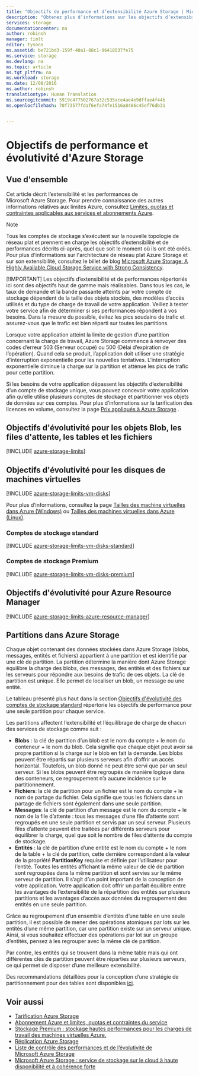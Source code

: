```yaml
---
title: "Objectifs de performance et d’extensibilité Azure Storage | Microsoft Docs"
description: "Obtenez plus d’informations sur les objectifs d’extensibilité et de performances pour Azure Storage, y compris la capacité, le taux de demande et la bande passante entrante et sortante pour les comptes de stockage standard et premium. Découvrez les objectifs de performances des partitions dans chacun des services Azure Storage."
services: storage
documentationcenter: na
author: robinsh
manager: timlt
editor: tysonn
ms.assetid: be721bd3-159f-40a1-88c1-96418537fe75
ms.service: storage
ms.devlang: na
ms.topic: article
ms.tgt_pltfrm: na
ms.workload: storage
ms.date: 12/08/2016
ms.author: robinsh
translationtype: Human Translation
ms.sourcegitcommit: 5919c477502767a32c535ace4ae4e9dffae4f44b
ms.openlocfilehash: 70f73577fdaf6efa74fe1516a8486c45ef76db31


---
```

# <a name="azure-storage-scalability-and-performance-targets"></a>Objectifs de performance et évolutivité d'Azure Storage
## <a name="overview"></a>Vue d'ensemble
Cet article décrit l’extensibilité et les performances de Microsoft Azure Storage. Pour prendre connaissance des autres informations relatives aux limites Azure, consultez [Limites, quotas et contraintes applicables aux services et abonnements Azure](../azure-subscription-service-limits.md).

> [!NOTE]
> Tous les comptes de stockage s’exécutent sur la nouvelle topologie de réseau plat et prennent en charge les objectifs d’extensibilité et de performances décrits ci-après, quel que soit le moment où ils ont été créés. Pour plus d'informations sur l'architecture de réseau plat Azure Storage et sur son extensibilité, consultez le billet de blog [Microsoft Azure Storage: A Highly Available Cloud Storage Service with Strong Consistency](http://blogs.msdn.com/b/windowsazurestorage/archive/2011/11/20/windows-azure-storage-a-highly-available-cloud-storage-service-with-strong-consistency.aspx).
> 
> [!IMPORTANT]
> Les objectifs d’extensibilité et de performances répertoriés ici sont des objectifs haut de gamme mais réalisables. Dans tous les cas, le taux de demande et la bande passante atteints par votre compte de stockage dépendent de la taille des objets stockés, des modèles d’accès utilisés et du type de charge de travail de votre application. Veillez à tester votre service afin de déterminer si ses performances répondent à vos besoins. Dans la mesure du possible, évitez les pics soudains de trafic et assurez-vous que le trafic est bien réparti sur toutes les partitions.
> 
> Lorsque votre application atteint la limite de gestion d’une partition concernant la charge de travail, Azure Storage commence à renvoyer des codes d’erreur 503 (Serveur occupé) ou 500 (Délai d’expiration de l’opération). Quand cela se produit, l’application doit utiliser une stratégie d’interruption exponentielle pour les nouvelles tentatives. L’interruption exponentielle diminue la charge sur la partition et atténue les pics de trafic pour cette partition.
> 
> 

Si les besoins de votre application dépassent les objectifs d’extensibilité d’un compte de stockage unique, vous pouvez concevoir votre application afin qu’elle utilise plusieurs comptes de stockage et partitionner vos objets de données sur ces comptes. Pour plus d’informations sur la tarification des licences en volume, consultez la page [Prix appliqués à Azure Storage](https://azure.microsoft.com/pricing/details/storage/) .

## <a name="scalability-targets-for-blobs-queues-tables-and-files"></a>Objectifs d'évolutivité pour les objets Blob, les files d'attente, les tables et les fichiers
[!INCLUDE [azure-storage-limits](../../includes/azure-storage-limits.md)]

## <a name="scalability-targets-for-virtual-machine-disks"></a>Objectifs d'évolutivité pour les disques de machines virtuelles
[!INCLUDE [azure-storage-limits-vm-disks](../../includes/azure-storage-limits-vm-disks.md)]

Pour plus d’informations, consultez la page [Tailles des machine virtuelles dans Azure (Windows)](../virtual-machines/virtual-machines-windows-sizes.md?toc=%2fazure%2fvirtual-machines%2fwindows%2ftoc.json) ou [Tailles des machines virtuelles dans Azure (Linux)](../virtual-machines/virtual-machines-linux-sizes.md?toc=%2fazure%2fvirtual-machines%2flinux%2ftoc.json).

### <a name="standard-storage-accounts"></a>Comptes de stockage standard
[!INCLUDE [azure-storage-limits-vm-disks-standard](../../includes/azure-storage-limits-vm-disks-standard.md)]

### <a name="premium-storage-accounts"></a>Comptes de stockage Premium
[!INCLUDE [azure-storage-limits-vm-disks-premium](../../includes/azure-storage-limits-vm-disks-premium.md)]

## <a name="scalability-targets-for-azure-resource-manager"></a>Objectifs d'évolutivité pour Azure Resource Manager
[!INCLUDE [azure-storage-limits-azure-resource-manager](../../includes/azure-storage-limits-azure-resource-manager.md)]

## <a name="partitions-in-azure-storage"></a>Partitions dans Azure Storage
Chaque objet contenant des données stockées dans Azure Storage (blobs, messages, entités et fichiers) appartient à une partition et est identifié par une clé de partition. La partition détermine la manière dont Azure Storage équilibre la charge des blobs, des messages, des entités et des fichiers sur les serveurs pour répondre aux besoins de trafic de ces objets. La clé de partition est unique. Elle permet de localiser un blob, un message ou une entité.

Le tableau présenté plus haut dans la section [Objectifs d'évolutivité des comptes de stockage standard](#standard-storage-accounts) répertorie les objectifs de performance pour une seule partition pour chaque service.

Les partitions affectent l’extensibilité et l’équilibrage de charge de chacun des services de stockage comme suit :

* **Blobs** : la clé de partition d’un blob est le nom du compte + le nom du conteneur + le nom du blob. Cela signifie que chaque objet peut avoir sa propre partition si la charge sur le blob en fait la demande. Les blobs peuvent être répartis sur plusieurs serveurs afin d’offrir un accès horizontal. Toutefois, un blob donné ne peut être servi que par un seul serveur. Si les blobs peuvent être regroupés de manière logique dans des conteneurs, ce regroupement n’a aucune incidence sur le partitionnement.
* **Fichiers**: la clé de partition pour un fichier est le nom du compte + le nom de partage du fichier. Cela signifie que tous les fichiers dans un partage de fichiers sont également dans une seule partition.
* **Messages**: la clé de partition d’un message est le nom du compte + le nom de la file d’attente : tous les messages d’une file d’attente sont regroupés en une seule partition et servis par un seul serveur. Plusieurs files d’attente peuvent être traitées par différents serveurs pour équilibrer la charge, quel que soit le nombre de files d’attente du compte de stockage.
* **Entités** : la clé de partition d’une entité est le nom du compte + le nom de la table + la clé de partition, cette dernière correspondant à la valeur de la propriété **PartitionKey** requise et définie par l’utilisateur pour l’entité. Toutes les entités affichant la même valeur de clé de partition sont regroupées dans la même partition et sont servies sur le même serveur de partition. Il s’agit d’un point important de la conception de votre application. Votre application doit offrir un parfait équilibre entre les avantages de l’extensibilité de la répartition des entités sur plusieurs partitions et les avantages d’accès aux données du regroupement des entités en une seule partition.  

Grâce au regroupement d’un ensemble d’entités d’une table en une seule partition, il est possible de mener des opérations atomiques par lots sur les entités d’une même partition, car une partition existe sur un serveur unique. Ainsi, si vous souhaitez effectuer des opérations par lot sur un groupe d’entités, pensez à les regrouper avec la même clé de partition. 

Par contre, les entités qui se trouvent dans la même table mais qui ont différentes clés de partition peuvent être réparties sur plusieurs serveurs, ce qui permet de disposer d’une meilleure extensibilité.

Des recommandations détaillées pour la conception d’une stratégie de partitionnement pour des tables sont disponibles [ici](https://msdn.microsoft.com/library/azure/hh508997.aspx).

## <a name="see-also"></a>Voir aussi
* [Tarification Azure Storage](https://azure.microsoft.com/pricing/details/storage/)
* [Abonnement Azure et limites, quotas et contraintes du service](../azure-subscription-service-limits.md)
* [Stockage Premium : stockage hautes performances pour les charges de travail des machines virtuelles Azure.](storage-premium-storage.md)
* [Réplication Azure Storage](storage-redundancy.md)
* [Liste de contrôle des performances et de l’évolutivité de Microsoft Azure Storage](storage-performance-checklist.md)
* [Microsoft Azure Storage : service de stockage sur le cloud à haute disponibilité et à cohérence forte](http://blogs.msdn.com/b/windowsazurestorage/archive/2011/11/20/windows-azure-storage-a-highly-available-cloud-storage-service-with-strong-consistency.aspx)




<!--HONumber=Nov16_HO3-->


